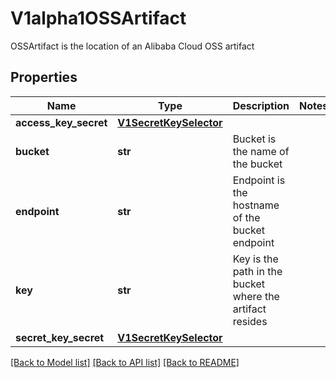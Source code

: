 # V1alpha1OSSArtifact

OSSArtifact is the location of an Alibaba Cloud OSS artifact
## Properties
Name | Type | Description | Notes
------------ | ------------- | ------------- | -------------
**access_key_secret** | [**V1SecretKeySelector**](V1SecretKeySelector.md) |  | 
**bucket** | **str** | Bucket is the name of the bucket | 
**endpoint** | **str** | Endpoint is the hostname of the bucket endpoint | 
**key** | **str** | Key is the path in the bucket where the artifact resides | 
**secret_key_secret** | [**V1SecretKeySelector**](V1SecretKeySelector.md) |  | 

[[Back to Model list]](../README.md#documentation-for-models) [[Back to API list]](../README.md#documentation-for-api-endpoints) [[Back to README]](../README.md)


